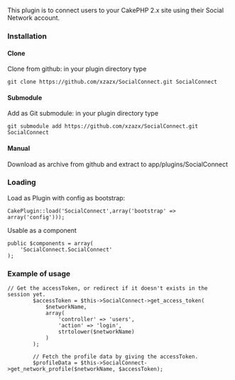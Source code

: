This plugin is to connect users to your CakePHP 2.x site using their Social Network account.

### Installation

#### Clone

Clone from github: in your plugin directory type 

	git clone https://github.com/xzazx/SocialConnect.git SocialConnect

#### Submodule

Add as Git submodule: in your plugin directory type 

	git submodule add https://github.com/xzazx/SocialConnect.git SocialConnect

#### Manual

Download as archive from github and extract to app/plugins/SocialConnect

### Loading

Load as Plugin with config as bootstrap:

	CakePlugin::load('SocialConnect',array('bootstrap' => array('config')));
	
Usable as a component
	
	public $components = array(
		'SocialConnect.SocialConnect'
	);
	
### Example of usage

	// Get the accessToken, or redirect if it doesn't exists in the session yet.
			$accessToken = $this->SocialConnect->get_access_token(
				$networkName,
				array(
					'controller' => 'users',
					'action' => 'login',
					strtolower($networkName)
				)
			);

			// Fetch the profile data by giving the accessToken.
			$profileData = $this->SocialConnect->get_network_profile($networkName, $accessToken);


